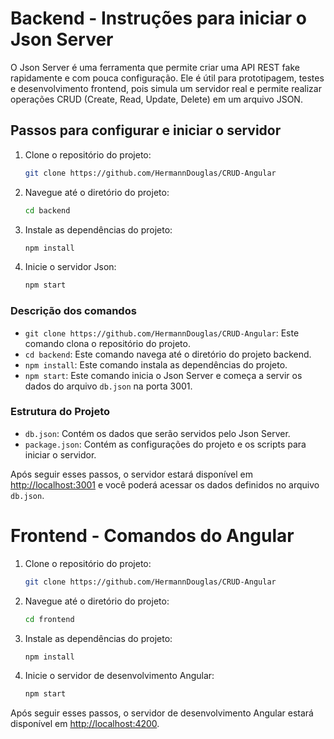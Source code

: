 # Backend - Instruções para iniciar o Json Server
O Json Server é uma ferramenta que permite criar uma API REST fake rapidamente e com pouca configuração. Ele é útil para prototipagem, testes e desenvolvimento frontend, pois simula um servidor real e permite realizar operações CRUD (Create, Read, Update, Delete) em um arquivo JSON.

## Passos para configurar e iniciar o servidor

1. Clone o repositório do projeto:
    ```sh
    git clone https://github.com/HermannDouglas/CRUD-Angular
    ```

2. Navegue até o diretório do projeto:
    ```sh
    cd backend
    ```

3. Instale as dependências do projeto:
    ```sh
    npm install
    ```

4. Inicie o servidor Json:
    ```sh
    npm start
    ```

### Descrição dos comandos

- `git clone https://github.com/HermannDouglas/CRUD-Angular`: Este comando clona o repositório do projeto.
- `cd backend`: Este comando navega até o diretório do projeto backend.
- `npm install`: Este comando instala as dependências do projeto.
- `npm start`: Este comando inicia o Json Server e começa a servir os dados do arquivo `db.json` na porta 3001.

### Estrutura do Projeto

- `db.json`: Contém os dados que serão servidos pelo Json Server.
- `package.json`: Contém as configurações do projeto e os scripts para iniciar o servidor.

Após seguir esses passos, o servidor estará disponível em [http://localhost:3001](http://localhost:3001) e você poderá acessar os dados definidos no arquivo `db.json`.

# Frontend - Comandos do Angular

1. Clone o repositório do projeto:
    ```sh
    git clone https://github.com/HermannDouglas/CRUD-Angular
    ```

2. Navegue até o diretório do projeto:
    ```sh
    cd frontend
    ```

3. Instale as dependências do projeto:
    ```sh
    npm install
    ```

4. Inicie o servidor de desenvolvimento Angular:
    ```sh
    npm start
    ```

Após seguir esses passos, o servidor de desenvolvimento Angular estará disponível em [http://localhost:4200](http://localhost:4200).
